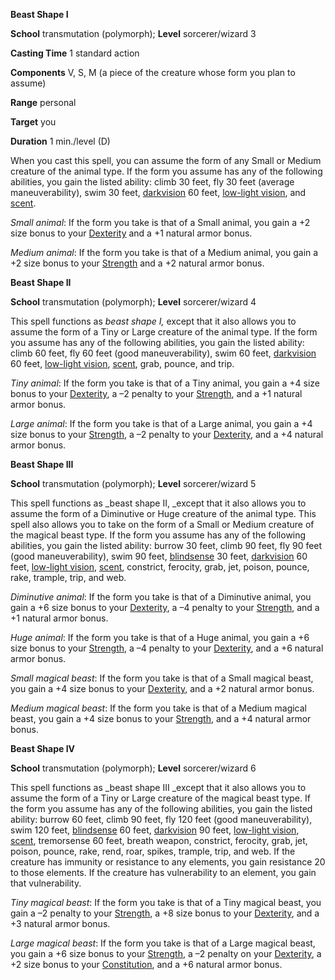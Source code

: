  **Beast Shape I**

**School** transmutation (polymorph); **Level** sorcerer/wizard 3

**Casting Time** 1 standard action

**Components** V, S, M (a piece of the creature whose form you plan to assume)

**Range** personal

**Target** you

**Duration** 1 min./level (D)

When you cast this spell, you can assume the form of any Small or Medium creature of the animal type. If the form you assume has any of the following abilities, you gain the listed ability: climb 30 feet, fly 30 feet (average maneuverability), swim 30 feet, [darkvision](../glossary.html#_darkvision) 60 feet, [low-light vision](../glossary.html#_low-light-vision), and [scent](../glossary.html#_scent).

_Small animal_: If the form you take is that of a Small animal, you gain a +2 size bonus to your [Dexterity](../gettingStarted.html#_dexterity) and a +1 natural armor bonus.

_Medium animal_: If the form you take is that of a Medium animal, you gain a +2 size bonus to your [Strength](../gettingStarted.html#_strength) and a +2 natural armor bonus.

**Beast Shape II**

**School** transmutation (polymorph); **Level** sorcerer/wizard 4

This spell functions as _beast shape I,_ except that it also allows you to assume the form of a Tiny or Large creature of the animal type. If the form you assume has any of the following abilities, you gain the listed ability: climb 60 feet, fly 60 feet (good maneuverability), swim 60 feet, [darkvision](../glossary.html#_darkvision) 60 feet, [low-light vision](../glossary.html#_low-light-vision), [scent](../glossary.html#_scent), grab, pounce, and trip.

_Tiny animal_: If the form you take is that of a Tiny animal, you gain a +4 size bonus to your [Dexterity](../gettingStarted.html#_dexterity), a –2 penalty to your [Strength](../gettingStarted.html#_strength), and a +1 natural armor bonus.

_Large animal_: If the form you take is that of a Large animal, you gain a +4 size bonus to your [Strength](../gettingStarted.html#_strength), a –2 penalty to your [Dexterity](../gettingStarted.html#_dexterity), and a +4 natural armor bonus.

**Beast Shape III**

**School** transmutation (polymorph); **Level** sorcerer/wizard 5

This spell functions as _beast shape II, _except that it also allows you to assume the form of a Diminutive or Huge creature of the animal type. This spell also allows you to take on the form of a Small or Medium creature of the magical beast type. If the form you assume has any of the following abilities, you gain the listed ability: burrow 30 feet, climb 90 feet, fly 90 feet (good maneuverability), swim 90 feet, [blindsense](../glossary.html#_blindsight-and-blindsense) 30 feet, [darkvision](../glossary.html#_darkvision) 60 feet, [low-light vision](../glossary.html#_low-light-vision), [scent](../glossary.html#_scent), constrict, ferocity, grab, jet, poison, pounce, rake, trample, trip, and web.

_Diminutive animal_: If the form you take is that of a Diminutive animal, you gain a +6 size bonus to your [Dexterity](../gettingStarted.html#_dexterity), a –4 penalty to your [Strength](../gettingStarted.html#_strength), and a +1 natural armor bonus.

_Huge animal_: If the form you take is that of a Huge animal, you gain a +6 size bonus to your [Strength](../gettingStarted.html#_strength), a –4 penalty to your [Dexterity](../gettingStarted.html#_dexterity), and a +6 natural armor bonus.

_Small magical beast_: If the form you take is that of a Small magical beast, you gain a +4 size bonus to your [Dexterity](../gettingStarted.html#_dexterity), and a +2 natural armor bonus.

_Medium magical beast_: If the form you take is that of a Medium magical beast, you gain a +4 size bonus to your [Strength](../gettingStarted.html#_strength), and a +4 natural armor bonus.

**Beast Shape IV**

**School** transmutation (polymorph); **Level** sorcerer/wizard 6

This spell functions as _beast shape III _except that it also allows you to assume the form of a Tiny or Large creature of the magical beast type. If the form you assume has any of the following abilities, you gain the listed ability: burrow 60 feet, climb 90 feet, fly 120 feet (good maneuverability), swim 120 feet, [blindsense](../glossary.html#_blindsight-and-blindsense) 60 feet, [darkvision](../glossary.html#_darkvision) 90 feet, [low-light vision](../glossary.html#_low-light-vision), [scent](../glossary.html#_scent), tremorsense 60 feet, breath weapon, constrict, ferocity, grab, jet, poison, pounce, rake, rend, roar, spikes, trample, trip, and web. If the creature has immunity or resistance to any elements, you gain resistance 20 to those elements. If the creature has vulnerability to an element, you gain that vulnerability.

_Tiny magical beast_: If the form you take is that of a Tiny magical beast, you gain a –2 penalty to your [Strength](../gettingStarted.html#_strength), a +8 size bonus to your [Dexterity](../gettingStarted.html#_dexterity), and a +3 natural armor bonus.

_Large magical beast_: If the form you take is that of a Large magical beast, you gain a +6 size bonus to your [Strength](../gettingStarted.html#_strength), a –2 penalty on your [Dexterity](../gettingStarted.html#_dexterity), a +2 size bonus to your [Constitution](../gettingStarted.html#_constitution), and a +6 natural armor bonus.

